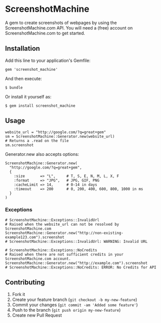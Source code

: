 # ScreenshotMachine

A gem to create screenshots of webpages by using the ScreenshotMachine.com API. You will need a (free) account on ScreenshotMachine.com to get started.

## Installation

Add this line to your application's Gemfile:

    gem 'screenshot_machine'

And then execute:

    $ bundle

Or install it yourself as:

    $ gem install screenshot_machine

## Usage
    
    website_url = "http://google.com/?q=great+gem"
    sm = ScreenshotMachine::Generator.new(website_url)
    # Returns a .read on the file
    sm.screenshot

Generator.new also accepts options:

    ScreenshotMachine::Generator.new(
      "http://google.com/?q=great+gem",
      {
        :size       => "L",     # T, S, E, N, M, L, X, F
        :format     => "JPG",   # JPG, GIF, PNG
        :cacheLimit => 14,      # 0-14 in days
        :timeout    => 200      # 0, 200, 400, 600, 800, 1000 in ms
      }
    )

### Exceptions
    
    # ScreenshotMachine::Exceptions::InvalidUrl
    # Raised when the website_url can not be resolved by ScreenshotMachine.com
    ScreenshotMachine::Generator.new("http://non-existing-example123.com").screenshot
    # ScreenshotMachine::Exceptions::InvalidUrl: WARNING: Invalid URL

    # ScreenshotMachine::Exceptions::NoCredits
    # Raised when there are not sufficient credits in your ScreenshotMachine.com account.
    ScreenshotMachine::Generator.new("http://example.com").screenshot
    # ScreenshotMachine::Exceptions::NoCredits: ERROR: No Credits for API

## Contributing

1. Fork it
2. Create your feature branch (`git checkout -b my-new-feature`)
3. Commit your changes (`git commit -am 'Added some feature'`)
4. Push to the branch (`git push origin my-new-feature`)
5. Create new Pull Request
